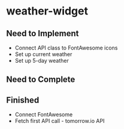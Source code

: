 # weather-widget

<h2>Need to Implement</h2>
<ul>
    <li>Connect API class to FontAwesome icons</li>
    <li>Set up current weather</li>
    <li>Set up 5-day weather</li>
</ul>

<h2>Need to Complete</h2>
<ul>
    
</ul>

<h2>Finished</h2>
<ul>
    <li>Connect FontAwesome</li>
    <li>Fetch first API call - tomorrow.io API</li>
</ul>
